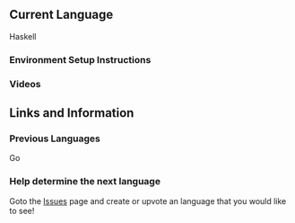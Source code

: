 ## Current Language

Haskell

### Environment Setup Instructions

### Videos


## Links and Information

### Previous Languages

Go

### Help determine the next language

Goto the [Issues](https://github.com/KualiCo/club-lpl/issues) page and create or upvote an language that you would like to see!
